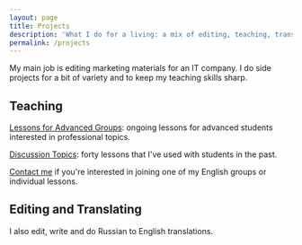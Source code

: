 ```yaml
---
layout: page
title: Projects
description: 'What I do for a living: a mix of editing, teaching, translating and writing'
permalink: /projects
---
```


My main job is editing marketing materials for an IT company. I do side projects for a bit of variety and to keep my teaching skills sharp.  

<h2 id="teaching">Teaching</h2> 

[Lessons for Advanced Groups][0]: ongoing lessons for advanced students interested in professional topics.

[Discussion Topics][1]: forty lessons that I've used with students in the past.

[Contact me][2] if you're interested in joining one of my English groups or individual lessons.

## Editing and Translating

I also edit, write and do Russian to English translations.

[0]: /lessons
[1]: /lesson-archives
[2]: /contact
[3]: /cv
[4]: /pages/cv-kedziora.pdf
